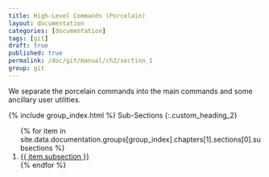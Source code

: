 ```yaml
---
title: High-Level Commands (Porcelain)
layout: documentation
categories: [documentation]
tags: [git]
draft: true
published: true
permalink: /doc/git/manual/ch2/section_1
group: git
---
```


We separate the porcelain commands into the main commands and some ancillary user utilities.

{% include group_index.html %}
Sub-Sections
{:.custom_heading_2}
<ol>
{% for item in site.data.documentation.groups[group_index].chapters[1].sections[0].subsections %}
    <li><a href="{{ item.link }}" class="no_underline">{{ item.subsection }}</a></li>
{% endfor %}
</ol>

